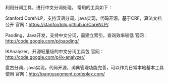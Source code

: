 利用分词工具，进行中文分词处理。
常用的工具如下：

Stanford CoreNLP，支持汉语分词，java实现，代码开源，基于CRF，算法文档公开
官网：https://stanfordnlp.github.io/CoreNLP/

Paoding，Java开发，支持中文分词，需建立索引，查询效率较低
官网：http://code.google.com/p/paoding/

IKAnalyzer，开源轻量级的中文分词工具包
官网：http://code.google.com/p/ik-analyzer/

盘古分词，java实现，代码开源，词典管理功能完善，可以作为日常本地基本工具使用
官网：http://pangusegment.codeplex.com/




